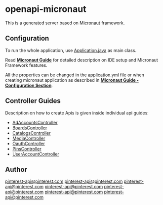 # openapi-micronaut

This is a generated server based on [Micronaut](https://micronaut.io/) framework.

## Configuration

To run the whole application, use [Application.java](src/main/java/org/openapitools/Application.java) as main class.

Read **[Micronaut Guide](https://docs.micronaut.io/latest/guide/#ideSetup)** for detailed description on IDE setup and Micronaut Framework features.

All the properties can be changed in the [application.yml](src/main/resources/application.yml) file or when creating micronaut application as described in **[Micronaut Guide - Configuration Section](https://docs.micronaut.io/latest/guide/#config)**.

## Controller Guides

Description on how to create Apis is given inside individual api guides:

* [AdAccountsController](docs/controllers/AdAccountsController.md)
* [BoardsController](docs/controllers/BoardsController.md)
* [CatalogsController](docs/controllers/CatalogsController.md)
* [MediaController](docs/controllers/MediaController.md)
* [OauthController](docs/controllers/OauthController.md)
* [PinsController](docs/controllers/PinsController.md)
* [UserAccountController](docs/controllers/UserAccountController.md)

## Author

pinterest-api@pinterest.com
pinterest-api@pinterest.com
pinterest-api@pinterest.com
pinterest-api@pinterest.com
pinterest-api@pinterest.com
pinterest-api@pinterest.com
pinterest-api@pinterest.com


